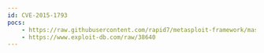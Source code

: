 ```yaml
---
id: CVE-2015-1793
pocs:
    - https://raw.githubusercontent.com/rapid7/metasploit-framework/master/modules/auxiliary/server/openssl_altchainsforgery_mitm_proxy.rb
    - https://www.exploit-db.com/raw/38640
---
```

